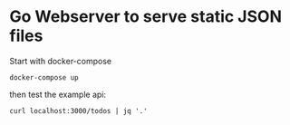 # Go Webserver to serve static JSON files

Start with docker-compose

`docker-compose up`

then test the example api:

`curl localhost:3000/todos | jq '.'`

